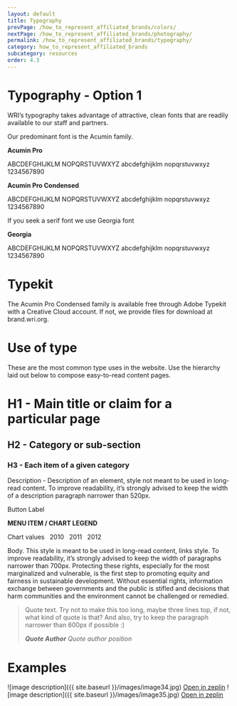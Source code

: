 ```yaml
---
layout: default
title: Typography
prevPage: /how_to_represent_affiliated_brands/colors/
nextPage: /how_to_represent_affiliated_brands/photography/
permalink: /how_to_represent_affiliated_brands/typography/
category: how_to_represent_affiliated_brands
subcategory: resources
order: 4.3
---
```


# Typography - Option 1

WRIʼs typography takes advantage of attractive, clean fonts that are readily available to
our staff and partners.

Our predominant font is the Acumin family.

<div class="columns-text">
	<div class="col font-01">
		<strong class="ttl-line">Acumin Pro</strong>
		<p>ABCDEFGHIJKLM NOPQRSTUVWXYZ abcdefghijklm nopqrstuvwxyz 1234567890</p>
	</div>
	<div class="col font-02">
		<strong class="ttl-line">Acumin Pro Condensed</strong>
		<p>ABCDEFGHIJKLM NOPQRSTUVWXYZ abcdefghijklm nopqrstuvwxyz 1234567890</p>
	</div>
</div>

If you seek a serif font we use Georgia font

<div class="columns-text">
	<div class="col font-03">
		<strong class="ttl-line">Georgia</strong>
		<p>ABCDEFGHIJKLM NOPQRSTUVWXYZ abcdefghijklm nopqrstuvwxyz 1234567890</p>
	</div>
</div>

# Typekit

The Acumin Pro Condensed family is available free through Adobe Typekit with a Creative
Cloud account. If not, we provide files for download at brand.wri.org.

# Use of type

These are the most common type uses in the website. Use the hierarchy laid out below to
compose easy-to-read content pages.

<div class="content">
	<h1>H1 - Main title or claim for a particular page </h1>
	<h2>H2 - Category or sub-section</h2>
	<h3>H3 - Each item of a given category</h3>
	<div class="block-520">
		Description - Description of an element, style not meant to be used in long-read content. To improve readability, it’s strongly advised to keep the width of a description paragraph narrower than 520px.
	</div>
	<p>
		<span class="btn-lbl">Button Label</span>
	</p>
	<div class="min-txt">
		<strong>MENU ITEM / CHART LEGEND</strong>
		<p>Chart values &nbsp; 2010 &nbsp; 2011 &nbsp; 2012</p>
	</div>
	<div class="big-txt">
		<p>Body. This style is meant to be used in long-read content, <a>links style</a>. To improve readability, it’s strongly advised to keep the width of paragraphs narrower than 700px. Protecting these rights, especially for the most marginalized and vulnerable, is the first step to promoting equity and fairness in sustainable development. Without essential rights, information exchange between governments and the public is stifled and decisions that harm communities and the environment cannot be challenged or remedied.</p>
	</div>
</div>

>Quote text. Try not to make this too long, maybe three lines top, if not, what kind of quote is that? And also, try to keep the paragraph narrower than 600px if possible :)
>
> <cite><strong>Quote Author</strong> Quote author position  </cite>

# Examples

<span class="examples-block size-02">
	<span class="post-examples">
		![image description]({{ site.baseurl }}/images/image34.jpg)
		<a href="https://zpl.io/Zd6ilD" class="button" target="_blank" rel="noreferrer noopener">Open in zeplin</a>
	</span>
	<span class="post-examples">
		![image description]({{ site.baseurl }}/images/image35.jpg)
		<a href="https://zpl.io/1TkWME" class="button" target="_blank" rel="noreferrer noopener">Open in zeplin</a>
	</span>
</span>
